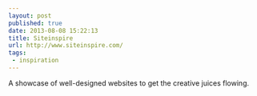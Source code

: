 ```yaml
---
layout: post
published: true
date: 2013-08-08 15:22:13
title: Siteinspire
url: http://www.siteinspire.com/
tags: 
 - inspiration
---
```


A showcase of well-designed websites to get the creative juices flowing.
